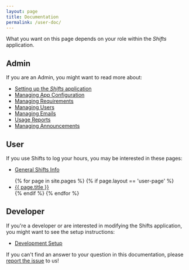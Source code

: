 ```yaml
--- 
layout: page
title: Documentation
permalink: /user-doc/
---
```


What you want on this page depends on your role within the *Shifts* application.

## Admin

If you are an Admin, you might want to read more about:

* [Setting up the *Shifts* application](https://github.com/YaleSTC/shifts/blob/rails-3.2/README.md)
* [Managing App Configuration](/shifts/user-doc/managing-app-config/)
* [Managing Requirements](/shifts/user-doc/managing-requirements/)
* [Managing Users](/shifts/user-doc/managing-users/)
* [Managing Emails](/shifts/user-doc/emails/)
* [Usage Reports](/shifts/user-doc/reports/)
* [Managing Announcements](/shifts/user-doc/announcements/)

## User

If you use Shifts to log your hours, you may be interested in these pages:  

* [General Shifts Info](http://weke.its.yale.edu/wiki/index.php/Shifts_Application)

<ul>
{% for page in site.pages %}
  {% if page.layout == 'user-page' %}  
    <li><a href="{{ page.url | prepend: site.baseurl }}">{{ page.title }}</a></li>
  {% endif %}
{% endfor %}
</ul>

## Developer

If you're a developer or are interested in modifying the Shifts application, you might want to see the setup instructions:

* [Development Setup](https://github.com/YaleSTC/shifts/wiki)

If you can't find an answer to your question in this documentation, please [report the issue](https://docs.google.com/a/yale.edu/spreadsheet/viewform?formkey=dE8zTFprNVB4RTAwdURhWEVTTlpDQVE6MQ#gid=0) to us!
